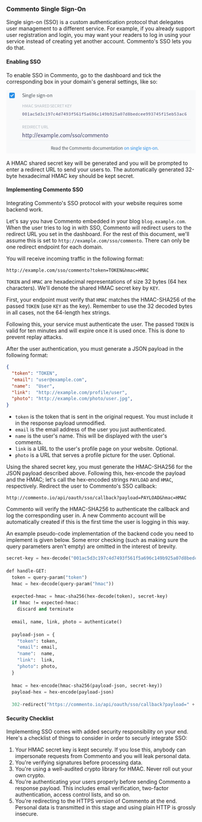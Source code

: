 ### Commento Single Sign-On

Single sign-on (SSO) is a custom authentication protocol that delegates user management to a different service. For example, if you already support user registration and login, you may want your readers to log in using your service instead of creating yet another account. Commento's SSO lets you do that.

#### Enabling SSO

To enable SSO in Commento, go to the dashboard and tick the corresponding box in your domain's general settings, like so:

<p style="text-align: center"><img src="sso.png"></img></p>

A HMAC shared secret key will be generated and you will be prompted to enter a redirect URL to send your users to. The automatically generated 32-byte hexadecimal HMAC key should be kept secret.

#### Implementing Commento SSO

Integrating Commento's SSO protocol with your website requires some backend work.

Let's say you have Commento embedded in your blog `blog.example.com`. When the user tries to log in with SSO, Commento will redirect users to the redirect URL you set in the dashboard. For the rest of this document, we'll assume this is set to `http://example.com/sso/commento`. There can only be one redirect endpoint for each domain.

You will receive incoming traffic in the following format:

```
http://example.com/sso/commento?token=TOKEN&hmac=HMAC
```

`TOKEN` and `HMAC` are hexadecimal representations of size 32 bytes (64 hex characters). We'll denote the shared HMAC secret key by `KEY`.

First, your endpoint must verify that `HMAC` matches the HMAC-SHA256 of the passed `TOKEN` (use `KEY` as the key). Remember to use the 32 decoded bytes in all cases, not the 64-length hex strings.

Following this, your service must authenticate the user. The passed `TOKEN` is valid for ten minutes and will expire once it is used once. This is done to prevent replay attacks.

After the user authentication, you must generate a JSON payload in the following format:

```json
{
  "token": "TOKEN",
  "email": "user@example.com",
  "name":  "User",
  "link":  "http://example.com/profile/user",
  "photo": "http://example.com/photo/user.jpg",
}
```

 - `token` is the token that is sent in the original request. You must include it in the response payload unmodified.
 - `email` is the email address of the user you just authenticated.
 - `name` is the user's name. This will be displayed with the user's comments.
 - `link` is a URL to the user's profile page on your website. Optional.
 - `photo` is a URL that serves a profile picture for the user. Optional.

Using the shared secret key, you must generate the HMAC-SHA256 for the JSON payload described above. Following this, hex-encode the payload and the HMAC; let's call the hex-encoded strings `PAYLOAD` and `HMAC`, respectively. Redirect the user to Commento's SSO callback:

```
http://commento.io/api/oauth/sso/callback?payload=PAYLOAD&hmac=HMAC
```

Commento will verify the HMAC-SHA256 to authenticate the callback and log the corresponding user in. A new Commento account will be automatically created if this is the first time the user is logging in this way.

An example pseudo-code implementation of the backend code you need to implement is given below. Some error checking (such as making sure the query parameters aren't empty) are omitted in the interest of brevity.

```lisp
secret-key = hex-decode("001ac5d3c197c4d7493f561f5a696c149b925a07d8bedcee993745f15eb53ac6")

def handle-GET:
  token = query-param("token")
  hmac = hex-decode(query-param("hmac"))

  expected-hmac = hmac-sha256(hex-decode(token), secret-key)
  if hmac != expected-hmac:
    discard and terminate

  email, name, link, photo = authenticate()

  payload-json = {
    "token": token,
    "email": email,
    "name":  name,
    "link":  link,
    "photo": photo,
  }

  hmac = hex-encode(hmac-sha256(payload-json, secret-key))
  payload-hex = hex-encode(payload-json)

  302-redirect("https://commento.io/api/oauth/sso/callback?payload=" + payload-hex + "&hmac=" + hmac)
```

#### Security Checklist

Implementing SSO comes with added security responsibility on your end. Here's a checklist of things to consider in order to securly integrate SSO:
1. Your HMAC secret key is kept securely. If you lose this, anybody can impersonate requests from Commento and you will leak personal data.
1. You're verifying signatures before processing data.
1. You're using a well-audited crypto library for HMAC. Never roll out your own crypto.
1. You're authenticating your users properly before sending Commento a response payload. This includes email verification, two-factor authentication, access control lists, and so on.
1. You're redirecting to the HTTPS version of Commento at the end. Personal data is transmitted in this stage and using plain HTTP is grossly insecure.
